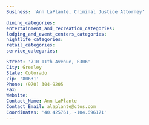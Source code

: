 ```yaml
---
Business: 'Ann LaPlante, Criminal Justice Attorney'

dining_categories:
entertainment_and_recreation_categories:
lodging_and_event_centers_categories:
nightlife_categories:
retail_categories:
service_categories:

Street: '710 11th Avenue, E306'
City: Greeley
State: Colorado
Zip: '80631'
Phone: (970) 304-9205
Fax:
Website:
Contact_Name: Ann LaPlante
Contact_Email: alaplante@ctos.com
Coordinates: '40.425761, -104.696171'
---
```



